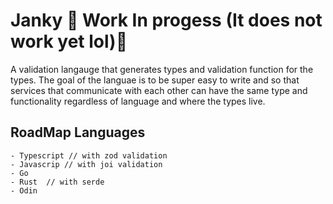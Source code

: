 # Janky  🚧 Work In progess (It does not work yet lol)🚧

A validation langauge that generates types and validation function for the
types. The goal of the languae is to be super easy to write and so that
services that communicate with each other can have the same type and
functionality regardless of language and where the types live.


## RoadMap Languages
    - Typescript // with zod validation
    - Javascrip // with joi validation
    - Go
    - Rust  // with serde
    - Odin
